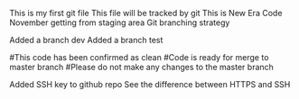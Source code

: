 This is my first git file
This file will be tracked by git
This is New Era Code
November
getting from staging area
Git branching strategy



Added a branch dev
Added a branch test

#This code has been confirmed as clean
#Code is ready for merge to master branch
#Please do not make any changes to the master branch

Added SSH key to github repo
See the difference between HTTPS and SSH
